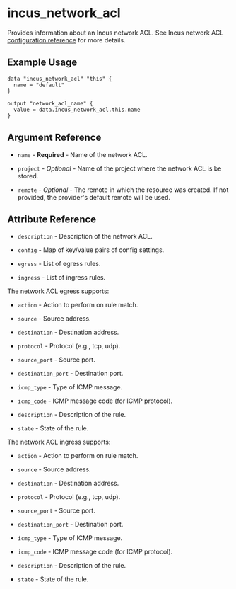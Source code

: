 # incus_network_acl

Provides information about an Incus network ACL.
See Incus network ACL [configuration reference](https://linuxcontainers.org/incus/docs/main/howto/network_acls/) for more details.

## Example Usage

```hcl
data "incus_network_acl" "this" {
  name = "default"
}

output "network_acl_name" {
  value = data.incus_network_acl.this.name
}
```

## Argument Reference

* `name` - **Required** - Name of the network ACL.

* `project` - *Optional* - Name of the project where the network ACL is be stored.

* `remote` - *Optional* - The remote in which the resource was created. If
  not provided, the provider's default remote will be used.

## Attribute Reference

* `description` - Description of the network ACL.

* `config` - Map of key/value pairs of config settings.

* `egress` - List of egress rules.

* `ingress` - List of ingress rules.

The network ACL egress supports:

* `action` - Action to perform on rule match.

* `source` - Source address.

* `destination` - Destination address.

* `protocol` - Protocol (e.g., tcp, udp).

* `source_port` - Source port.

* `destination_port` - Destination port.

* `icmp_type` - Type of ICMP message.

* `icmp_code` - ICMP message code (for ICMP protocol).

* `description` - Description of the rule.

* `state` - State of the rule.

The network ACL ingress supports:

* `action` - Action to perform on rule match.

* `source` - Source address.

* `destination` - Destination address.

* `protocol` - Protocol (e.g., tcp, udp).

* `source_port` - Source port.

* `destination_port` - Destination port.

* `icmp_type` - Type of ICMP message.

* `icmp_code` - ICMP message code (for ICMP protocol).

* `description` - Description of the rule.

* `state` - State of the rule.
